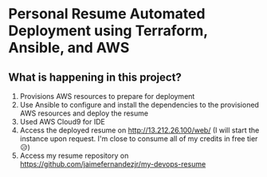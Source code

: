 # Personal Resume Automated Deployment using Terraform, Ansible, and AWS

## What is happening in this project?
1. Provisions AWS resources to prepare for deployment
2. Use Ansible to configure and install the dependencies to the provisioned AWS resources and deploy the resume
3. Used AWS Cloud9 for IDE
3. Access the deployed resume on http://13.212.26.100/web/ (I will start the instance upon request. I'm close to consume all of my credits in free tier😥) 
4. Access my resume repository on https://github.com/jaimefernandezjr/my-devops-resume
